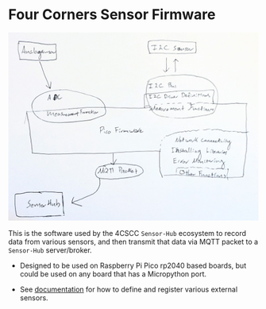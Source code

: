 # Four Corners Sensor Firmware

![Pico Basic Architecture](./DOCS/BasicArchitecture.jpg)

This is the software used by the 4CSCC `Sensor-Hub` ecosystem to record data from various sensors, and then transmit that data via MQTT packet to a `Sensor-Hub` server/broker.

- Designed to be used on Raspberry Pi Pico rp2040 based boards, but could be
used on any board that has a Micropython port.

- See [documentation](./DOCS/) for how to define and register various external sensors.
